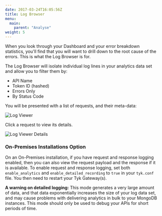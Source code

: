 ```yaml
---
date: 2017-03-24T16:05:56Z
title: Log Browser
menu:
  main:
    parent: "Analyse"
weight: 5 
---
```


When you look through your Dashboard and your error breakdown statistics, you'll find that you will want to drill down to the root cause of the errors. This is what the Log Browser is for.

The Log Browser will isolate individual log lines in your analytics data set and allow you to filter them by:

* API Name
* Token ID (hashed)
* Errors Only
* By Status Code

You will be presented with a list of requests, and their meta-data:

![Log Viewer][1]

Click a request to view its details. 

![Log Viewer Details][2]

### On-Premises Installations Option

On an On-Premises installation, if you have request and response logging enabled, then you can also view the request payload and the response if it is available.
To enable request and response logging, set both `enable_analytics` and
`enable_detailed_recording` to `true` in your `tyk.conf` file. You then need to restart your Tyk Gateway(s).

**A warning on detailed logging:** This mode generates a very large amount of data, and that data exponentially increases the size of your log data set, and may cause problems with delivering analytics in bulk to your MongoDB instances. This mode should only be used to debug your APIs for short periods of time.

[1]: /docs/img/dashboard/usage-data/log_browser_new.png
[2]: /docs/img/dashboard/usage-data/log_details_2.5.png



